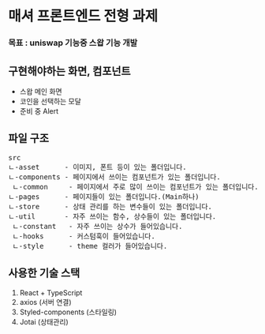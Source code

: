 # 매셔 프론트엔드 전형 과제

### 목표 : uniswap 기능중 스왑 기능 개발

## 구현해야하는 화면, 컴포넌트

- 스왑 메인 화면
- 코인을 선택하는 모달
- 준비 중 Alert

## 파일 구조
<pre>
src
ㄴ-asset      - 이미지, 폰트 등이 있는 폴더입니다.
ㄴ-components - 페이지에서 쓰이는 컴포넌트가 있는 폴더입니다.
 ㄴ-common     - 페이지에서 주로 많이 쓰이는 컴포넌트가 있는 폴더입니다. 
ㄴ-pages      - 페이지들이 있는 폴더입니다.(Main하나)
ㄴ-store      - 상태 관리를 하는 변수들이 있는 폴더입니다.
ㄴ-util       - 자주 쓰이는 함수, 상수들이 있는 폴더입니다.
 ㄴ-constant   - 자주 쓰이는 상수가 들어있습니다.
 ㄴ-hooks      - 커스텀훅이 들어있습니다.
 ㄴ-style      - theme 컬러가 들어있습니다.
</pre>

## 사용한 기술 스택
1. React + TypeScript
2. axios (서버 연결)
3. Styled-components (스타일링)
4. Jotai (상태관리)
   
